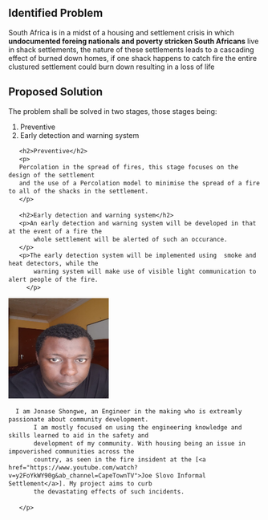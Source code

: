
<head>
<title>PJE</title>
<meta charset="UTF8"/>
<meta name="keywords" content="IoT, Settlement, Warning System"/>
<meta name="description" content="Early detection fire warning system"/>
<meta name="viewport" content="width=device-width, initial-scale=1.0"/>
<link rel="stylesheet" href="HomeStyle.css"/>
</head>

<body>
   
   <section> 
    <h1>Identified Problem</h1>
       <p>South Africa is in a midst of a housing and settlement crisis in which <b>undocumented foreing nationals and poverty stricken South Africans</b> live in shack
           settlements, the nature of these settlements leads to a cascading effect of burned down 
           homes, if one shack happens to catch fire the entire clustured settlement could burn down resulting in a loss of life
       </p>
   </section>

   
   <section>
    <h1>Proposed Solution</h1>
       <p>The problem shall be solved in two stages, those stages being:</p>
       <ol>
           <li>Preventive</li>
           <li>Early detection and warning system</li>
       </ol>
       
       <h2>Preventive</h2>
       <p>
       Percolation in the spread of fires, this stage focuses on the design of the settlement
       and the use of a Percolation model to minimise the spread of a fire to all of the shacks in the settlement.
       </p>

       <h2>Early detection and warning system</h2>
       <p>An early detection and warning system will be developed in that at the event of a fire the
           whole settlement will be alerted of such an occurance.
       </p>
       <p>The early detection system will be implemented using  smoke and heat detectors, while the
           warning system will make use of visible light communication to alert people of the fire.
         </p>
   </section>

   <aside>
       <p>
       <img src="https://github.com/JSHONGWE/PJE/blob/main/Me.jpeg?raw=true" alt="Photo of Jonase Shongwe" width="200" height="200"/>
       
      I am Jonase Shongwe, an Engineer in the making who is extreamly passionate about community development.
           I am mostly focused on using the engineering knowledge and skills learned to aid in the safety and
           development of my community. With housing being an issue in impoverished communities across the
           country, as seen in the fire insident at the [<a href="https://www.youtube.com/watch?v=y2FoYkWY90g&ab_channel=CapeTownTV">Joe Slovo Informal Settlement</a>]. My project aims to curb 
           the devastating effects of such incidents.

       </p>
      
   </aside>

</body>


